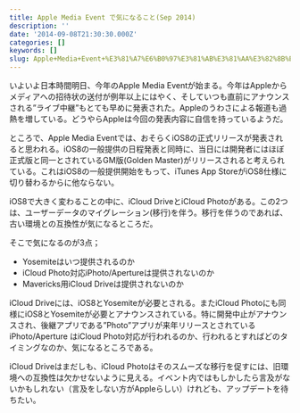 ```yaml
---
title: Apple Media Event で気になること(Sep 2014)
description: ''
date: '2014-09-08T21:30:30.000Z'
categories: []
keywords: []
slug: Apple+Media+Event+%E3%81%A7%E6%B0%97%E3%81%AB%E3%81%AA%E3%82%8B%E3%81%93%E3%81%A8%28Sep+2014%29
---
```

いよいよ日本時間明日、今年のApple Media Eventが始まる。今年はAppleからメディアへの招待状の送付が例年以上にはやく、そしていつも直前にアナウンスされる”ライブ中継”もとても早めに発表された。Appleのうわさによる報道も過熱を増している。どうやらAppleは今回の発表内容に自信を持っているようだ。

ところで、Apple Media Eventでは、おそらくiOS8の正式リリースが発表されると思われる。iOS8の一般提供の日程発表と同時に、当日には開発者にはほぼ正式版と同一とされているGM版(Golden Master)がリリースされると考えられている。これはiOS8の一般提供開始をもって、iTunes App StoreがiOS8仕様に切り替わるからに他ならない。

iOS8で大きく変わることの中に、iCloud DriveとiCloud Photoがある。この2つは、ユーザーデータのマイグレーション(移行)を伴う。移行を伴うのであれば、古い環境との互換性が気になるところだ。

そこで気になるのが3点；

*   Yosemiteはいつ提供されるのか
*   iCloud Photo対応iPhoto/Apertureは提供されないのか
*   Mavericks用iCloud Driveは提供されないのか

iCloud Driveには、iOS8とYosemiteが必要とされる。またiCloud Photoにも同様にiOS8とYosemiteが必要とアナウンスされている。特に開発中止がアナウンスされ、後継アプリである”Photo”アプリが来年リリースとされている iPhoto/Aperture はiCloud Photo対応が行われるのか、行われるとすればどのタイミングなのか、気になるところである。

iCloud Driveはまだしも、iCloud Photoはそのスムーズな移行を促すには、旧環境への互換性は欠かせないように見える。イベント内ではもしかしたら言及がないかもしれない（言及をしない方がAppleらしい）けれども、アップデートを待ちたい。